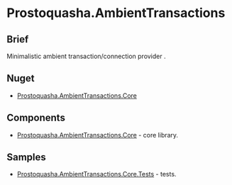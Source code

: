 # Prostoquasha.AmbientTransactions

## Brief
Minimalistic ambient transaction/connection provider .

## Nuget
* [Prostoquasha.AmbientTransactions.Core](https://www.nuget.org/packages/Prostoquasha.AmbientTransactions.Core/)

## Components
* [Prostoquasha.AmbientTransactions.Core](src/cs/Prostoquasha.AmbientTransactions.Core/README.md) - core library.

## Samples
* [Prostoquasha.AmbientTransactions.Core.Tests](src/cs/Prostoquasha.AmbientTransactions.Core.Tests) - tests.
